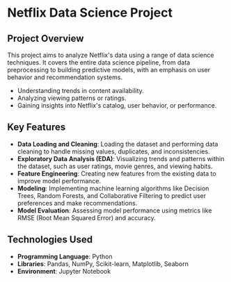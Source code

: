# Netflix Data Science Project

## Project Overview
This project aims to analyze Netflix's data using a range of data science techniques. It covers the entire data science pipeline, from data preprocessing to building predictive models, with an emphasis on user behavior and recommendation systems.
- Understanding trends in content availability.
- Analyzing viewing patterns or ratings.
- Gaining insights into Netflix's catalog, user behavior, or performance.

## Key Features
- **Data Loading and Cleaning**: Loading the dataset and performing data cleaning to handle missing values, duplicates, and inconsistencies.
- **Exploratory Data Analysis (EDA)**: Visualizing trends and patterns within the dataset, such as user ratings, movie genres, and viewing habits.
- **Feature Engineering**: Creating new features from the existing data to improve model performance.
- **Modeling**: Implementing machine learning algorithms like Decision Trees, Random Forests, and Collaborative Filtering to predict user preferences and make recommendations.
- **Model Evaluation**: Assessing model performance using metrics like RMSE (Root Mean Squared Error) and accuracy.

## Technologies Used
- **Programming Language**: Python
- **Libraries**: Pandas, NumPy, Scikit-learn, Matplotlib, Seaborn
- **Environment**: Jupyter Notebook
